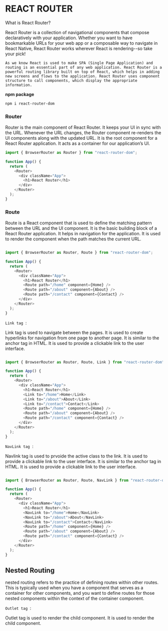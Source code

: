 # REACT ROUTER 

What is React Router?

React Router is a collection of navigational components that compose declaratively with your application. Whether you want to have bookmarkable URLs for your web app or a composable way to navigate in React Native, React Router works wherever React is rendering--so take your pick!


`As we know React is used to make SPA (Single Page Application) and routing is an essential part of any web application. React Router is a powerful routing library built on top of React, which helps in adding new screens and flows to the application. React Router uses component structure to call components, which display the appropriate information.`

**npm package**

```bash
npm i react-router-dom


```

### Router 

Router is the main component of React Router. It keeps your UI in sync with the URL. Whenever the URL changes, the Router component re-renders the UI components along with the updated URL. It is the root component for a React Router application. It acts as a container for our application’s UI.

```js
import { BrowserRouter as Router } from "react-router-dom";

function App() {
  return (
    <Router>
      <div className="App">
        <h1>React Router</h1>
      </div>
    </Router>
  );
}

```

### Route 

Route is a React component that is used to define the matching pattern between the URL and the UI component. It is the basic building block of a React Router application. It helps in navigation for the application. It is used to render the component when the path matches the current URL.

```js

import { BrowserRouter as Router, Route } from "react-router-dom";

function App() {
  return (
    <Router>
      <div className="App">
        <h1>React Router</h1>
        <Route path="/home" component={Home} />
        <Route path="/about" component={About} />
        <Route path="/contact" component={Contact} />
      </div>
    </Router>
  );
}

```


`Link tag `:

Link tag is used to navigate between the pages. It is used to create hyperlinks for navigation from one page to another page. It is similar to the anchor tag in HTML. It is used to provide a clickable link to the user interface.

```js

import { BrowserRouter as Router, Route, Link } from "react-router-dom";

function App() {
  return (
    <Router>
      <div className="App">
        <h1>React Router</h1>
        <Link to="/home">Home</Link>
        <Link to="/about">About</Link>
        <Link to="/contact">Contact</Link>
        <Route path="/home" component={Home} />
        <Route path="/about" component={About} />
        <Route path="/contact" component={Contact} />
      </div>
    </Router>
  );
}

```

`NavLink tag `:

Navlink tag is used to prvoide the active class to the link. It is used to provide a clickable link to the user interface. It is similar to the anchor tag in HTML. It is used to provide a clickable link to the user interface.

```js

import { BrowserRouter as Router, Route, NavLink } from "react-router-dom";

function App() {
  return (
    <Router>
      <div className="App">
        <h1>React Router</h1>
        <NavLink to="/home">Home</NavLink>
        <NavLink to="/about">About</NavLink>
        <NavLink to="/contact">Contact</NavLink>
        <Route path="/home" component={Home} />
        <Route path="/about" component={About} />
        <Route path="/contact" component={Contact} />
      </div>
    </Router>
  );
}

```


## Nested Routing

nested routing refers to the practice of defining routes within other routes. This is typically used when you have a component that serves as a container for other components, and you want to define routes for those nested components within the context of the container component.

`Outlet tag `:

Outlet tag is used to render the child component. It is used to render the child component.


